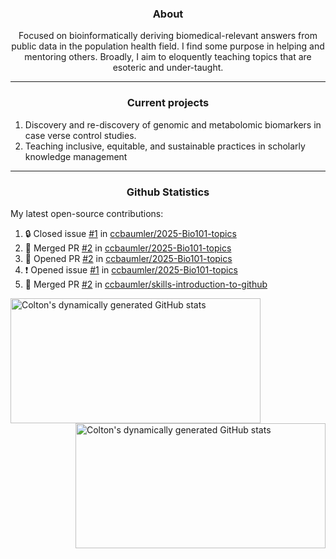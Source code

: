 <!--
Inspiration derived from:
1. https://zzetao.github.io/awesome-github-profile/
2. https://github.com/spcanelon
3. https://github.com/tallguyjenks

Tools used:
1. https://github.com/anuraghazra/github-readme-stats
2. https://github.com/jamesgeorge007/github-activity-readme
3. https://github.com/topics/profile-readme
-->

<h3 align="center">About</h3>

<p align="center">
Focused on bioinformatically deriving biomedical-relevant answers from public data in the population health field. 
I find some purpose in helping and mentoring others. Broadly, I aim to eloquently teaching topics that are esoteric and under-taught.
</p>

---

<h3 align="center">Current projects</h3>

1. Discovery and re-discovery of genomic and metabolomic biomarkers in case verse control studies.
2. Teaching inclusive, equitable, and sustainable practices in scholarly knowledge management

---

<h3 align="center">Github Statistics</h3>

My latest open-source contributions:

<!--START_SECTION:activity-->
1. 🔒 Closed issue [#1](https://github.com/ccbaumler/2025-Bio101-topics/issues/1) in [ccbaumler/2025-Bio101-topics](https://github.com/ccbaumler/2025-Bio101-topics)
2. 🎉 Merged PR [#2](https://github.com/ccbaumler/2025-Bio101-topics/pull/2) in [ccbaumler/2025-Bio101-topics](https://github.com/ccbaumler/2025-Bio101-topics)
3. 💪 Opened PR [#2](https://github.com/ccbaumler/2025-Bio101-topics/pull/2) in [ccbaumler/2025-Bio101-topics](https://github.com/ccbaumler/2025-Bio101-topics)
4. ❗ Opened issue [#1](https://github.com/ccbaumler/2025-Bio101-topics/issues/1) in [ccbaumler/2025-Bio101-topics](https://github.com/ccbaumler/2025-Bio101-topics)
5. 🎉 Merged PR [#2](https://github.com/ccbaumler/skills-introduction-to-github/pull/2) in [ccbaumler/skills-introduction-to-github](https://github.com/ccbaumler/skills-introduction-to-github)
<!--END_SECTION:activity-->

<a href="https://github.com/ccbaumler">
  <img height="200" width=400 align="left" alt="Colton's dynamically generated GitHub stats" src="https://github-readme-stats.vercel.app/api?username=ccbaumler&show_icons=true&title_color=434d58&icon_color=fa8072&ring_color=ba55d3"/>
</a>
<a href="https://github.com/ccbaumler">
  <img height="200" width=400 align="right" alt="Colton's dynamically generated GitHub stats" src="https://github-readme-stats.vercel.app/api/top-langs/?username=ccbaumler&layout=compact&langs_count=6&card_width=320&title_color=434d58&hide=Standard%20ML,%20TeX,%20Jupyter%20Notebook" />
</a>
